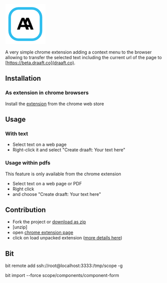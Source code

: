 ![Draaft icon](/icon/128.png?raw=true)

A very simple chrome extension adding a context menu to the browser allowing to
transfer the selected text including the current url of the page to
[https://beta.draaft.co](draaft.co).

## Installation

### As extension in chrome browsers

Install the [extension](https://chrome.google.com/webstore/detail/draaft-bookmarker/bdppmhlaopccijpfcnmbmnjgapmcldbm)
from the chrome web store

## Usage

### With text

* Select text on a web page
* Right-click it and select "Create draaft: Your text here"

### Usage within pdfs

This feature is only available from the chrome extension

* Select text on a web page or PDF
* Right click
* and choose "Create draaft: Your text here"


## Contribution

* Fork the project or [download as zip](https://github.com/draaft-io/chrome-extension/archive/master.zip)
* [unzip]
* open [chrome extension page](chrome://extensions/)
* click on load unpacked extension ([more details here](https://developer.chrome.com/extensions/getstarted#unpacked))

## Bit
bit remote add ssh://root@localhost:3333:/tmp/scope -g 

bit import --force scope/components/component-form
